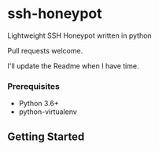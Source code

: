 # ssh-honeypot
Lightweight SSH Honeypot written in python

Pull requests welcome.

I'll update the Readme  when I have time.

### Prerequisites

 * Python 3.6+
 * python-virtualenv

## Getting Started

